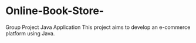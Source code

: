 # Online-Book-Store-
Group Project  Java Application
This project aims to develop an e-commerce platform using Java.
